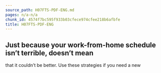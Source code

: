 ```yaml
---
source_path: H07FTS-PDF-ENG.md
pages: n/a-n/a
chunk_id: 4574f7bc595f933b03cfece974cfee218b6afbfe
title: H07FTS-PDF-ENG
---
```

## Just because your work-from-home schedule isn’t terrible, doesn’t mean

that it couldn’t be better. Use these strategies if you need a new
